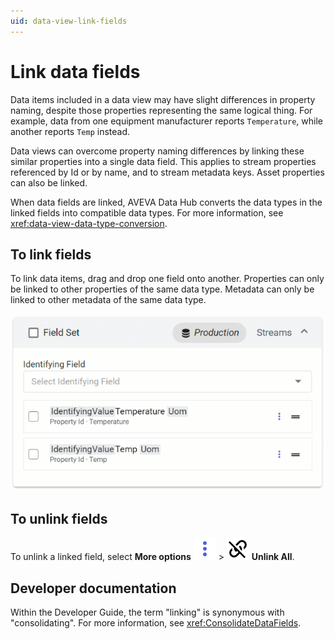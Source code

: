 ```yaml
---
uid: data-view-link-fields
---
```


# Link data fields

Data items included in a data view may have slight differences in property naming, despite those properties representing the same logical thing. For example, data from one equipment manufacturer reports `Temperature`, while another reports `Temp` instead.

Data views can overcome property naming differences by linking these similar properties into a single data field. This applies to stream properties referenced by Id or by name, and to stream metadata keys. Asset properties can also be linked.

When data fields are linked, AVEVA Data Hub converts the data types in the linked fields into compatible data types. For more information, see <xref:data-view-data-type-conversion>.

## To link fields

To link data items, drag and drop one field onto another. Properties can only be linked to other properties of the same data type. Metadata can only be linked to other metadata of the same data type.

![link fields](_images/link-fields.gif)

## To unlink fields

To unlink a linked field, select **More options** ![alt](../../_icons/branded/dots-vertical.svg) > ![alt](../../_icons/default/link-variant-off.svg) **Unlink All**.

## Developer documentation

Within the Developer Guide, the term "linking" is synonymous with "consolidating". For more information, see <xref:ConsolidateDataFields>.
